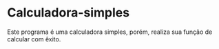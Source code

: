 # Calculadora-simples
Este programa é uma calculadora simples, porém, realiza sua função de calcular com êxito. 
